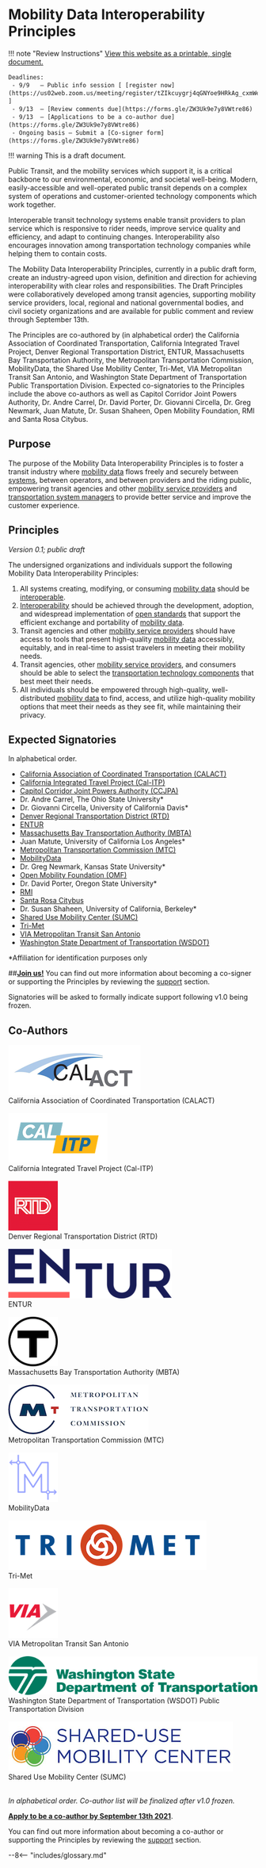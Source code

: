# Mobility Data Interoperability Principles

!!! note "Review Instructions"
    [View this website as a printable, single document.](https://docs.google.com/document/d/1TgaVb8uwLhDAwY119IN5vOxzNqEbYcJf3iMTRj4CSCg/edit?usp=sharing)  

    Deadlines:  
     - 9/9   – Public info session [ [register now](https://us02web.zoom.us/meeting/register/tZIkcuygrj4qGNYoe9HRkAg_cxmWecRDma2t) ]  
     - 9/13  – [Review comments due](https://forms.gle/ZW3Uk9e7y8VWtre86)  
     - 9/13  – [Applications to be a co-author due](https://forms.gle/ZW3Uk9e7y8VWtre86)  
     - Ongoing basis – Submit a [Co-signer form](https://forms.gle/ZW3Uk9e7y8VWtre86)

!!! warning
    This is a draft document. 

Public Transit, and the mobility services which support it, is a critical backbone to our environmental, economic, and societal well-being.  Modern, easily-accessible and well-operated public transit depends on a complex system of operations and customer-oriented technology components which work together.  

Interoperable transit technology systems enable transit providers to plan service which is responsive to rider needs, improve service quality and efficiency, and adapt to continuing changes.  Interoperability also encourages innovation among transportation technology companies while helping them to contain costs.

The Mobility Data Interoperability Principles, currently in a public draft form, create an industry-agreed upon vision, definition and direction for achieving interoperability with clear roles and responsibilities.  The Draft Principles were collaboratively developed among transit agencies, supporting mobility service providers, local, regional and national governmental bodies, and civil society organizations and are available for public comment and review through September 13th.  

The Principles are co-authored by (in alphabetical order) the California Association of Coordinated Transportation, California Integrated Travel Project, Denver Regional Transportation District,  ENTUR, Massachusetts Bay Transportation Authority, the Metropolitan Transportation Commission, MobilityData, the Shared Use Mobility Center, Tri-Met, VIA Metropolitan Transit San Antonio, and Washington State Department of Transportation Public Transportation Division.  Expected co-signatories to the Principles include the above co-authors as well as Capitol Corridor Joint Powers Authority, Dr. Andre Carrel, Dr. David Porter, Dr. Giovanni Circella, Dr. Greg Newmark, Juan Matute, Dr. Susan Shaheen, Open Mobility Foundation, RMI and Santa Rosa Citybus. 

## Purpose
The purpose of the Mobility Data Interoperability Principles is to foster a transit industry where [mobility data](definitions.md#mobility_data) flows freely and securely between [systems](definitions.md#mobility_technology_system), between operators, and between providers and the riding public, empowering transit agencies and other [mobility service providers](definitions.md#mobility_provider) and [transportation system managers](definitions.md#transportation_system_manager) to provide better service and improve the customer experience. 

## Principles
*Version 0.1; public draft*

The undersigned organizations and individuals support the following Mobility Data Interoperability Principles:

1. All systems creating, modifying, or consuming [mobility data](definitions.md#mobility_data) should be [interoperable](definitions.md#interoperability).  
2. [Interoperability](definitions.md#interoperability) should be achieved through the development, adoption, and widespread implementation of [open standards](definitions.md#open_standard) that support the efficient exchange and portability of [mobility data](definitions.md#mobility_data).  
3. Transit agencies and other [mobility service providers](definitions.md#mobility_provider) should have access to tools that present high-quality [mobility data](definitions.md#mobility_data) accessibly, equitably, and in real-time to assist travelers in meeting their mobility needs.  
4. Transit agencies, other [mobility service providers](definitions.md#mobility_provider), and consumers should be able to select the [transportation technology components](definitions.md#mobility_technology_component) that best meet their needs.  
5. All individuals should be empowered through high-quality, well-distributed [mobility data](definitions.md#mobility_data) to find, access, and utilize high-quality mobility options that meet their needs as they see fit, while maintaining their privacy.  

## Expected Signatories
In alphabetical order. 

 - [California Association of Coordinated Transportation (CALACT) ](calact.org)
 - [California Integrated Travel Project (Cal-ITP)](calitp.org)
 - [Capitol Corridor Joint Powers Authority (CCJPA) ](capitolcorridor.org)
 - Dr. Andre Carrel, The Ohio State University*  
 - Dr. Giovanni Circella, University of California Davis* 
 - [Denver Regional Transportation District (RTD)](https://www.rtd-denver.com/) 
 - [ENTUR](https://entur.no/) 
 - [Massachusetts Bay Transportation Authority (MBTA)](https://www.mbta.com/)  
 - Juan Matute, University of California Los Angeles* 
 - [Metropolitan Transportation Commission (MTC) ](http://bayareametro.org)  
 - [MobilityData](mobilitydata.org)
 - Dr. Greg Newmark, Kansas State University*
 - [Open Mobility Foundation (OMF)](https://www.openmobilityfoundation.org/)
 - Dr. David Porter, Oregon State University* 
 - [RMI](rmip.org)
 - [Santa Rosa Citybus](https://srcity.org/1036/Transit-and-CityBus)
 - Dr. Susan Shaheen, University of California, Berkeley* 
 - [Shared Use Mobility Center (SUMC) ](https://sharedusemobilitycenter.org/) 
 - [Tri-Met](https://trimet.org/) 
 - [VIA Metropolitan Transit San Antonio](https://www.viainfo.net/) 
 - [Washington State Department of Transportation (WSDOT)](https://wsdot.wa.gov/) 

*Affiliation for identification purposes only

##[**Join us!**](https://forms.gle/ZW3Uk9e7y8VWtre86)
You can find out more information about becoming a co-signer or supporting the Principles by reviewing the [support](support.md) section. 

Signatories will be asked to formally indicate support following v1.0 being frozen.

## Co-Authors

![CalActlogo](img/calact.png) <br>California Association of Coordinated Transportation  (CALACT)  <br><br>
![CalITP logo](img/calitp.png) <br>California Integrated Travel Project (Cal-ITP)  <br><br>
![RTD logo](img/rtd.png) <br>Denver Regional Transportation District (RTD) <br><br>
![ENTUR logo](img/entur.png) <br>ENTUR  <br><br>
![T logo](img/mbta.png)<br>Massachusetts Bay Transportation Authority (MBTA)  <br><br>
![MTC logo](img/mtc.png)<br>Metropolitan Transportation Commission (MTC) <br><br>
![MobilityData Logo](img/mobilitydata.png)<br>MobilityData  <br><br>
![TriMet logo](img/trimet.png)<br>Tri-Met  <br><br>
![Via logo](img/via.png)<br> VIA Metropolitan Transit San Antonio <br><br>
![WSDOT logo](img/wsdot.png)<br>Washington State Department of Transportation (WSDOT) Public Transportation Division  <br><br>
![SUMC Logo](img/sumc.png)<br>Shared Use Mobility Center (SUMC) <br><br>


*In alphabetical order. Co-author list will be finalized after v1.0 frozen.*

[**Apply to be a co-author by September 13th 2021**](https://forms.gle/ZW3Uk9e7y8VWtre86).

You can find out more information about becoming a co-author or supporting the Principles by reviewing the [support](support.md) section. 


--8<-- "includes/glossary.md"